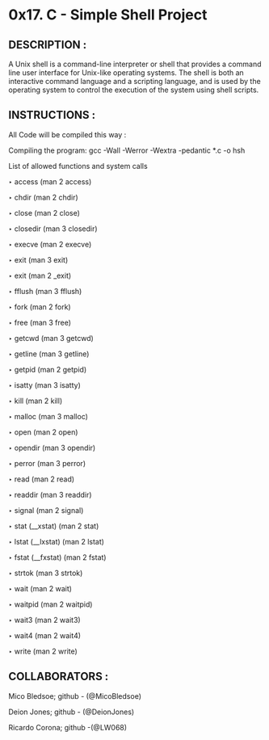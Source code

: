 # 0x17. C - Simple Shell Project

## DESCRIPTION :

A Unix shell is a command-line interpreter or shell that provides a command line user interface for Unix-like operating systems. The shell is both an interactive command language and a scripting language, and is used by the operating system to control the execution of the system using shell scripts.

## INSTRUCTIONS :

All Code will be compiled this way :

Compiling the program: gcc -Wall -Werror -Wextra -pedantic *.c -o hsh

 List of allowed functions and system calls
 
‣ access (man 2 access)

‣ chdir (man 2 chdir)

‣ close (man 2 close)

‣ closedir (man 3 closedir)

‣ execve (man 2 execve)

‣ exit (man 3 exit)

‣ exit (man 2 _exit)

‣ fflush (man 3 fflush)

‣ fork (man 2 fork)

‣ free (man 3 free)

‣ getcwd (man 3 getcwd)

‣ getline (man 3 getline)

‣ getpid (man 2 getpid)

‣ isatty (man 3 isatty)

‣ kill (man 2 kill)

‣ malloc (man 3 malloc)

‣ open (man 2 open)

‣ opendir (man 3 opendir)

‣ perror (man 3 perror)

‣ read (man 2 read)

‣ readdir (man 3 readdir)

‣ signal (man 2 signal)

‣ stat (__xstat) (man 2 stat)

‣ lstat (__lxstat) (man 2 lstat)

‣ fstat (__fxstat) (man 2 fstat)

‣ strtok (man 3 strtok)

‣ wait (man 2 wait)

‣ waitpid (man 2 waitpid)

‣ wait3 (man 2 wait3)

‣ wait4 (man 2 wait4)

‣ write (man 2 write)

## COLLABORATORS : 

Mico Bledsoe; github - (@MicoBledsoe)

Deion Jones; github - (@DeionJones)

Ricardo Corona; github -(@LW068)
